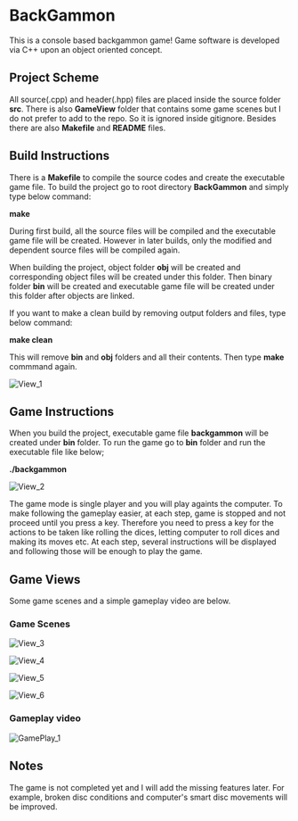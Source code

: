 # BackGammon

This is a console based backgammon game! Game software is developed via C++ upon an object oriented concept.


## Project Scheme

All source(.cpp) and header(.hpp) files are placed inside the source folder **src**. There is also **GameView** folder that contains some game scenes but I do not prefer to add to the repo. So it is ignored inside gitignore. Besides there are also **Makefile** and **README** files.


## Build Instructions

There is a **Makefile** to compile the source codes and create the executable game file. To build the project go to root directory **BackGammon** and simply type below command:

**make**

During first build, all the source files will be compiled and the executable game file will be created. However in later builds, only the modified and dependent source files will be compiled again.

When building the project, object folder **obj** will be created and corresponding object files will be created under this folder. Then binary folder **bin** will be created and executable game file will be created under this folder after objects are linked.

If you want to make a clean build by removing output folders and files, type below command:

**make clean**

This will remove **bin** and **obj** folders and all their contents. Then type **make** commmand again.

![View_1](https://user-images.githubusercontent.com/34675907/131223176-43e93668-9954-4fe9-b4bf-7f026f22534d.png)


## Game Instructions

When you build the project, executable game file **backgammon** will be created under **bin** folder. To run the game go to **bin** folder and run the executable file like below;

**./backgammon**

![View_2](https://user-images.githubusercontent.com/34675907/131223184-677afcaa-1003-44a6-a456-8443435898db.png)


The game mode is single player and you will play againts the computer. To make following the gameplay easier, at each step, game is stopped and not proceed until you press a key. Therefore you need to press a key for the actions to be taken like rolling the dices, letting computer to roll dices and making its moves etc. At each step, several instructions will be displayed and following those will be enough to play the game.


## Game Views

Some game scenes and a simple gameplay video are below.

### Game Scenes

![View_3](https://user-images.githubusercontent.com/34675907/131226673-ad36d216-beff-44bc-951f-840b2a5cca02.png)

![View_4](https://user-images.githubusercontent.com/34675907/131226681-d653a319-1fd2-4ad7-aad2-9a68fae4a305.png)

![View_5](https://user-images.githubusercontent.com/34675907/131226686-563c093a-4d7f-4c9c-b5db-f3385332c99f.png)

![View_6](https://user-images.githubusercontent.com/34675907/131226687-9413d5bc-ff26-445f-8547-5c402e951d8c.png)

### Gameplay video

![GamePlay_1](https://user-images.githubusercontent.com/34675907/131230158-60065162-a1b8-4b47-aef3-dc4fba69939a.gif)


## Notes

The game is not completed yet and I will add the missing features later. For example, broken disc conditions and computer's smart disc movements will be improved.
